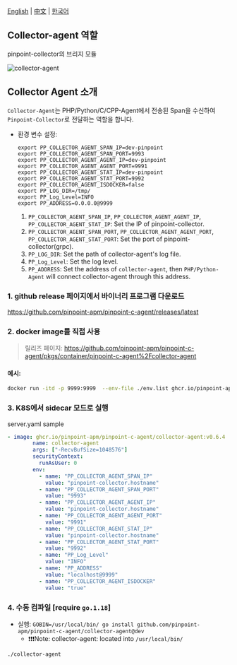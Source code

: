 [English](Readme.md) | [中文](Readme-CN.md) | [한국어](Readme-KR.md)

## Collector-agent 역할

pinpoint-collector의 브리지 모듈

![collector-agent](/images/pinpoint_v0.5.x.png)

## Collector Agent 소개 
`Collector-Agent`는 PHP/Python/C/CPP-Agent에서 전송된 Span을 수신하여 `Pinpoint-Collector`로 전달하는 역할을 합니다.

- 환경 변수 설정:
    ```
    export PP_COLLECTOR_AGENT_SPAN_IP=dev-pinpoint
    export PP_COLLECTOR_AGENT_SPAN_PORT=9993
    export PP_COLLECTOR_AGENT_AGENT_IP=dev-pinpoint
    export PP_COLLECTOR_AGENT_AGENT_PORT=9991
    export PP_COLLECTOR_AGENT_STAT_IP=dev-pinpoint
    export PP_COLLECTOR_AGENT_STAT_PORT=9992
    export PP_COLLECTOR_AGENT_ISDOCKER=false
    export PP_LOG_DIR=/tmp/
    export PP_Log_Level=INFO
    export PP_ADDRESS=0.0.0.0@9999
    ```
    1. `PP_COLLECTOR_AGENT_SPAN_IP`, `PP_COLLECTOR_AGENT_AGENT_IP`, `PP_COLLECTOR_AGENT_STAT_IP`: Set the IP of pinpoint-collector.
    2. `PP_COLLECTOR_AGENT_SPAN_PORT`, `PP_COLLECTOR_AGENT_AGENT_PORT`, `PP_COLLECTOR_AGENT_STAT_PORT`: Set the port of pinpoint-collector(grpc).
    3. `PP_LOG_DIR`: Set the path of collector-agent's log file.
    4. `PP_Log_Level`: Set the log level.
    5. `PP_ADDRESS`: Set the address of `collector-agent`, then `PHP/Python-Agent` will connect collector-agent through this address.

### 1. github release 페이지에서 바이너리 프로그램 다운로드

  https://github.com/pinpoint-apm/pinpoint-c-agent/releases/latest

### 2. docker image를 직접 사용

> 릴리즈 페이지:  https://github.com/pinpoint-apm/pinpoint-c-agent/pkgs/container/pinpoint-c-agent%2Fcollector-agent

#### 예시:

```sh
docker run -itd -p 9999:9999  --env-file ./env.list ghcr.io/pinpoint-apm/pinpoint-c-agent/collector-agent:latest
```

### 3. K8S에서 sidecar 모드로 실행

server.yaml sample

``` yml
- image: ghcr.io/pinpoint-apm/pinpoint-c-agent/collector-agent:v0.6.4
        name: collector-agent
        args: ["-RecvBufSize=1048576"]
        securityContext:
          runAsUser: 0
        env:
          - name: "PP_COLLECTOR_AGENT_SPAN_IP"
            value: "pinpoint-collector.hostname"
          - name: "PP_COLLECTOR_AGENT_SPAN_PORT"
            value: "9993"
          - name: "PP_COLLECTOR_AGENT_AGENT_IP"
            value: "pinpoint-collector.hostname"
          - name: "PP_COLLECTOR_AGENT_AGENT_PORT"
            value: "9991"
          - name: "PP_COLLECTOR_AGENT_STAT_IP"
            value: "pinpoint-collector.hostname"
          - name: "PP_COLLECTOR_AGENT_STAT_PORT"
            value: "9992"
          - name: "PP_Log_Level"
            value: "INFO"
          - name: "PP_ADDRESS"
            value: "localhost@9999"
          - name: "PP_COLLECTOR_AGENT_ISDOCKER"
            value: "true"
```

### 4. 수동 컴파일 [require `go.1.18`]

- 실행: `GOBIN=/usr/local/bin/ go install github.com/pinpoint-apm/pinpoint-c-agent/collector-agent@dev`
  - ❗❗❗Note: collector-agent: located into `/usr/local/bin/`

`./collector-agent`
   
